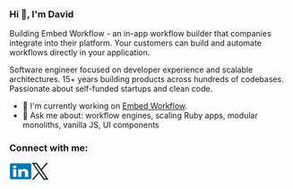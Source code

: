 ### Hi 👋, I'm David

Building Embed Workflow - an in-app workflow builder that companies integrate into their platform. Your customers can build and automate workflows directly in your application.

Software engineer focused on developer experience and scalable architectures. 15+ years building products across hundreds of codebases. Passionate about self-funded startups and clean code.

- 🔭 I'm currently working on [Embed Workflow](https://embedworkflow.com/).
- 💬 Ask me about: workflow engines, scaling Ruby apps, modular monoliths, vanilla JS, UI components

<h3 align="left">Connect with me:</h3>
<p align="left" style="display: flex">
  <a href="https://linkedin.com/in/amrani-david" target="blank"><img align="center" src="https://raw.githubusercontent.com/devicons/devicon/master/icons/linkedin/linkedin-original.svg" alt="linkedin" height="30" width="40" /></a>
  <a href="https://x.com/damrani5" target="blank"><img align="center" src="https://raw.githubusercontent.com/devicons/devicon/master/icons/twitter/twitter-original.svg" alt="twitter" height="30" width="30" /></a>
</p>
